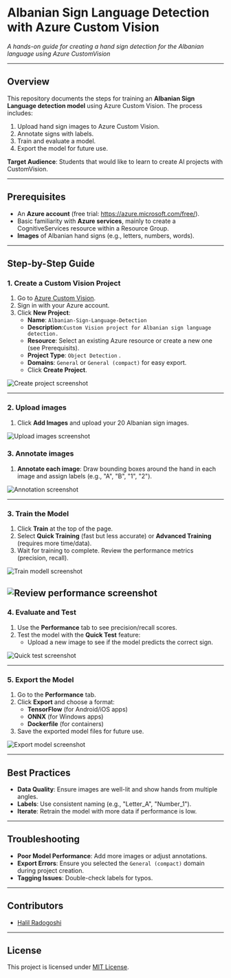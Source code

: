 # Albanian Sign Language Detection with Azure Custom Vision
*A hands-on guide for creating a hand sign detection for the Albanian language using Azure CustomVision*

---

## Overview
This repository documents the steps for training an **Albanian Sign Language detection model** using Azure Custom Vision. The process includes: 
1. Upload hand sign images to Azure Custom Vision.
2. Annotate signs with labels.
3. Train and evaluate a model.
4. Export the model for future use.

**Target Audience**: Students that would like to learn to create AI projects with CustomVision. 

---

## Prerequisites
- An **Azure account** (free trial: https://azure.microsoft.com/free/).
- Basic familiarity with **Azure services**, mainly to create a CognitiveServices resource within a Resource Group. 
- **Images** of Albanian hand signs (e.g., letters, numbers, words).



---

## Step-by-Step Guide

### 1. Create a Custom Vision Project
1. Go to [Azure Custom Vision](https://www.customvision.ai/).
2. Sign in with your Azure account.
3. Click **New Project**:
   - **Name**: `Albanian-Sign-Language-Detection`
   - **Description**:`Custom Vision project for Albanian sign language detection.`
   - **Resource**: Select an existing Azure resource or create a new one (see Prerequisits).
   - **Project Type**: `Object Detection` .
   - **Domains**: `General` or `General (compact)` for easy export.
   - Click **Create Project**.

![Create project screenshot](/docs/images/create-project.png)


---

### 2. Upload images
1. Click **Add Images** and upload your 20 Albanian sign images.

![Upload images screenshot](/docs/images/upload.png)

### 3. Annotate images
1. **Annotate each image**: Draw bounding boxes around the hand in each image and assign labels (e.g., "A", "B", "1", "2").

![Annotation screenshot](/docs/images/annotate.png)

---

### 3. Train the Model
1. Click **Train** at the top of the page.
2. Select **Quick Training** (fast but less accurate) or **Advanced Training** (requires more time/data).
3. Wait for training to complete. Review the performance metrics (precision, recall).

![Train modell screenshot](/docs/images/train-modell.png)

![Review performance screenshot](/docs/images/modell-performance.png)
---

### 4. Evaluate and Test
1. Use the **Performance** tab to see precision/recall scores.
2. Test the model with the **Quick Test** feature:
   - Upload a new image to see if the model predicts the correct sign.

![Quick test screenshot](/docs/images/test.png)

---

### 5. Export the Model
1. Go to the **Performance** tab.
2. Click **Export** and choose a format:
   - **TensorFlow** (for Android/iOS apps)
   - **ONNX** (for Windows apps)
   - **Dockerfile** (for containers)
3. Save the exported model files for future use.

![Export model screenshot](/docs/images/export.png)

---

## Best Practices
- **Data Quality**: Ensure images are well-lit and show hands from multiple angles.
- **Labels**: Use consistent naming (e.g., "Letter_A", "Number_1").
- **Iterate**: Retrain the model with more data if performance is low.

---

## Troubleshooting
- **Poor Model Performance**: Add more images or adjust annotations.
- **Export Errors**: Ensure you selected the `General (compact)` domain during project creation.
- **Tagging Issues**: Double-check labels for typos.

---

## Contributors
- [Halil Radogoshi](https://github.com/halilradogoshi)


---

## License
This project is licensed under [MIT License](LICENSE).
